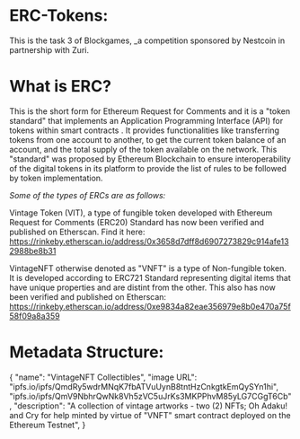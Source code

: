 # ERC-Tokens:

This is the task 3 of Blockgames, _a competition sponsored by Nestcoin in partnership with Zuri. 

# What is ERC? 
This is the short form for Ethereum Request for Comments and it is a "token standard" that implements an Application Programming Interface (API) for tokens within smart contracts . It provides functionalities like transferring tokens from one account to another, to get the current token balance of an account, and the total supply of the token available on the network. This "standard" was proposed by Ethereum Blockchain to ensure interoperability of the digital tokens in its platform to provide the list of rules to be followed by token implementation.


_Some of the types of ERCs are as follows:_

Vintage Token (VIT), a type of fungible token developed with Ethereum Request for Comments (ERC20) Standard has now been verified and published on Etherscan. Find it here: https://rinkeby.etherscan.io/address/0x3658d7dff8d6907273829c914afe132988be8b31

VintageNFT otherwise denoted as "VNFT" is a type of Non-fungible token. It is developed according to ERC721 Standard representing digital items that have unique properties and are distint from the other. This also has now  been verified and published on Etherscan: https://rinkeby.etherscan.io/address/0xe9834a82eae356979e8b0e470a75f58f09a8a359

# Metadata Structure:

{
"name": "VintageNFT Collectibles",
"image URL": "ipfs.io/ipfs/QmdRy5wdrMNqK7fbATVuUynB8tntHzCnkgtkEmQySYn1hi", "ipfs.io/ipfs/QmV9NbhrQwNk8Vh5zVC5uJrKs3MKPPhvM85yLG7CGgT6Cb",
"description": "A collection of vintage artworks - two (2) NFTs; Oh Adaku! and Cry for help minted by virtue of "VNFT" smart contract deployed on the Ethereum Testnet",
}
